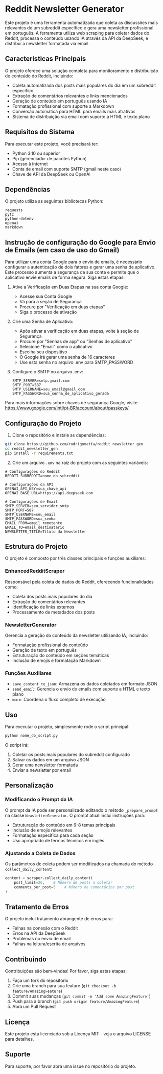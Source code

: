 # Reddit Newsletter Generator

Este projeto é uma ferramenta automatizada que coleta as discussões mais relevantes de um subreddit específico e gera uma newsletter profissional em português. A ferramenta utiliza web scraping para coletar dados do Reddit, processa o conteúdo usando IA através da API da DeepSeek, e distribui a newsletter formatada via email.

## Características Principais

O projeto oferece uma solução completa para monitoramento e distribuição de conteúdo do Reddit, incluindo:

- Coleta automatizada dos posts mais populares do dia em um subreddit específico
- Extração de comentários relevantes e links mencionados
- Geração de conteúdo em português usando IA
- Formatação profissional com suporte a Markdown
- Conversão automática para HTML para emails mais atrativos
- Sistema de distribuição via email com suporte a HTML e texto plano

## Requisitos do Sistema

Para executar este projeto, você precisará ter:

- Python 3.10 ou superior
- Pip (gerenciador de pacotes Python)
- Acesso à internet
- Conta de email com suporte SMTP (gmail neste caso)
- Chave de API da DeepSeek ou OpenAI

## Dependências

O projeto utiliza as seguintes bibliotecas Python:

```
requests
pytz
python-dotenv
openai
markdown
```

## Instrução de configuração do Google para Envio de Emails (em caso de uso do Gmail)

Para utilizar uma conta Google para o envio de emails, é necessário configurar a autenticação de dois fatores e gerar uma senha de aplicativo. Este processo aumenta a segurança da sua conta e permite que o aplicativo envie emails de forma segura. Siga estas etapas:

1. Ative a Verificação em Duas Etapas na sua conta Google:
   - Acesse sua Conta Google
   - Vá para a seção de Segurança
   - Procure por "Verificação em duas etapas"
   - Siga o processo de ativação

2. Crie uma Senha de Aplicativo:
   - Após ativar a verificação em duas etapas, volte à seção de Segurança
   - Procure por "Senhas de app" ou "Senhas de aplicativo"
   - Selecione "Email" como o aplicativo
   - Escolha seu dispositivo
   - O Google irá gerar uma senha de 16 caracteres
   - Use esta senha no arquivo .env para SMTP_PASSWORD

3. Configure o SMTP no arquivo .env:
   ```env
   SMTP_SERVER=smtp.gmail.com
   SMTP_PORT=587
   SMTP_USERNAME=seu_email@gmail.com
   SMTP_PASSWORD=sua_senha_de_aplicativo_gerada
   ```

Para mais informações sobre chaves de segurança Google, visite: https://www.google.com/intl/pt-BR/account/about/passkeys/

## Configuração do Projeto

1. Clone o repositório e instale as dependências:

```bash
git clone https://github.com/rodrigomatta/reddit_newsletter_gen
cd reddit_newsletter_gen
pip install -r requirements.txt
```

2. Crie um arquivo `.env` na raiz do projeto com as seguintes variáveis:

```env
# Configurações do Reddit
REDDIT_SUBREDDIT=nome_do_subreddit

# Configurações da API
OPENAI_API_KEY=sua_chave_api
OPENAI_BASE_URL=https://api.deepseek.com

# Configurações de Email
SMTP_SERVER=seu_servidor_smtp
SMTP_PORT=587
SMTP_USERNAME=seu_email
SMTP_PASSWORD=sua_senha
EMAIL_FROM=email_remetente
EMAIL_TO=email_destinatario
NEWSLETTER_TITLE=Título da Newsletter
```

## Estrutura do Projeto

O projeto é composto por três classes principais e funções auxiliares:

### EnhancedRedditScraper

Responsável pela coleta de dados do Reddit, oferecendo funcionalidades como:

- Coleta dos posts mais populares do dia
- Extração de comentários relevantes
- Identificação de links externos
- Processamento de metadados dos posts

### NewsletterGenerator

Gerencia a geração do conteúdo da newsletter utilizando IA, incluindo:

- Formatação profissional do conteúdo
- Geração de texto em português
- Estruturação do conteúdo em seções temáticas
- Inclusão de emojis e formatação Markdown

### Funções Auxiliares

- `save_content_to_json`: Armazena os dados coletados em formato JSON
- `send_email`: Gerencia o envio de emails com suporte a HTML e texto plano
- `main`: Coordena o fluxo completo de execução

## Uso

Para executar o projeto, simplesmente rode o script principal:

```bash
python nome_do_script.py
```

O script irá:

1. Coletar os posts mais populares do subreddit configurado
2. Salvar os dados em um arquivo JSON
3. Gerar uma newsletter formatada
4. Enviar a newsletter por email

## Personalização

### Modificando o Prompt da IA

O prompt da IA pode ser personalizado editando o método `_prepare_prompt` na classe `NewsletterGenerator`. O prompt atual inclui instruções para:

- Estruturação do conteúdo em 6-8 temas principais
- Inclusão de emojis relevantes
- Formatação específica para cada seção
- Uso apropriado de termos técnicos em inglês

### Ajustando a Coleta de Dados

Os parâmetros de coleta podem ser modificados na chamada do método `collect_daily_content`:

```python
content = scraper.collect_daily_content(
    post_limit=20,    # Número de posts a coletar
    comments_per_post=5    # Número de comentários por post
)
```

## Tratamento de Erros

O projeto inclui tratamento abrangente de erros para:

- Falhas na conexão com o Reddit
- Erros na API da DeepSeek
- Problemas no envio de email
- Falhas na leitura/escrita de arquivos

## Contribuindo

Contribuições são bem-vindas! Por favor, siga estas etapas:

1. Faça um fork do repositório
2. Crie uma branch para sua feature (`git checkout -b feature/AmazingFeature`)
3. Commit suas mudanças (`git commit -m 'Add some AmazingFeature'`)
4. Push para a branch (`git push origin feature/AmazingFeature`)
5. Abra um Pull Request

## Licença

Este projeto está licenciado sob a Licença MIT - veja o arquivo LICENSE para detalhes.

## Suporte

Para suporte, por favor abra uma issue no repositório do projeto.